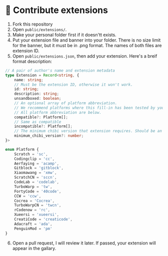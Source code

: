 # 🥰 Contribute extensions
1. Fork this repository
2. Open ``public/extensions/``.
3. Make your personal folder first if it doesn'tt exists.
4. Put your extension file and banner into your folder. There is no size limit for the banner, but it must be in .png format. The names of both files are extension ID.
5. Open ``public/extensions.json``, then add your extension. Here's a breif format description:

```typescript
// A pair of author's name and extension metadata
type Extension = Record<string, {
    name: string;
    // Must be the extension ID, otherwise it won't work.
    id: string;
    description: string;
    unsandboxed: boolean;
    // An optional array of platform abbreviation.
    // We recommend platforms where this fill-in has been tested by you yourself.
    // All platform abbreviation are below.
    compatible?: Platform[];
    // Same as compatible
    incompatible?: Platform[];
    // The minimum chibi version that extension requires. Should be an integer.
    minimum_chibi_version?: number;
}>

enum Platform {
    Scratch = 'sc',
    Codingclip = 'cc',
    Aerfaying = 'acamp',
    Gitblock = 'gitblock',
    Xiaomawang = 'xmw',
    ScratchCN = 'sccn',
    CodeLab = 'codelab',
    TurboWarp = 'tw',
    FortyCode = '40code',
    CCW = 'ccw',
    Cocrea = 'Cocrea',
    TurboWarpCN = 'twcn',
    rCodenow = 'rc',
    Xueersi = 'xueersi',
    CreatiCode = 'creaticode',
    Adacraft = 'ada',
    PenguinMod = 'pm'
}

```

6. Open a pull request, I will review it later. If passed, your extension will appear in the gallary.
